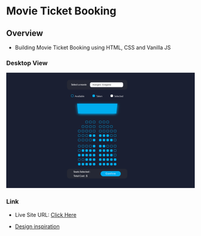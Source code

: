 # Movie Ticket Booking

## Overview

- Building Movie Ticket Booking using HTML, CSS and Vanilla JS

### Desktop View

![](./img/Capture.PNG)

### Link

- Live Site URL: [Click Here]()

- [Design inspiration](https://dribbble.com/shots/4672745-Movie-Booking-App/attachments/4672745-Movie-Booking-App?mode=media)
